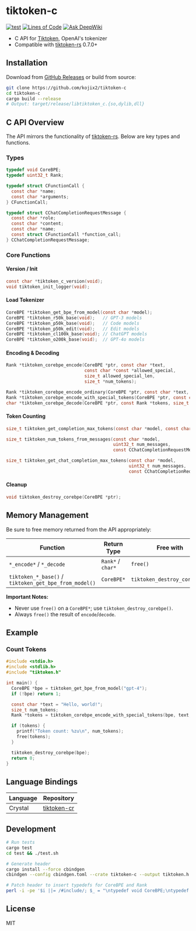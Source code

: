 # tiktoken-c

[![test](https://github.com/kojix2/tiktoken-c/actions/workflows/test.yml/badge.svg)](https://github.com/kojix2/tiktoken-c/actions/workflows/test.yml)
[![Lines of Code](https://img.shields.io/endpoint?url=https%3A%2F%2Ftokei.kojix2.net%2Fbadge%2Fgithub%2Fkojix2%2Ftiktoken-c%2Flines)](https://tokei.kojix2.net/github/kojix2/tiktoken-c)
[![Ask DeepWiki](https://deepwiki.com/badge.svg)](https://deepwiki.com/kojix2/tiktoken-c)

- C API for [Tiktoken](https://github.com/openai/tiktoken), OpenAI's tokenizer
- Compatible with [tiktoken-rs](https://github.com/zurawiki/tiktoken-rs) 0.7.0+

## Installation

Download from [GitHub Releases](https://github.com/kojix2/tiktoken-c/releases) or build from source:

```sh
git clone https://github.com/kojix2/tiktoken-c
cd tiktoken-c
cargo build --release
# Output: target/release/libtiktoken_c.{so,dylib,dll}
```

## C API Overview

The API mirrors the functionality of [tiktoken-rs](https://docs.rs/tiktoken-rs/). Below are key types and functions.

### Types

```c
typedef void CoreBPE;
typedef uint32_t Rank;

typedef struct CFunctionCall {
  const char *name;
  const char *arguments;
} CFunctionCall;

typedef struct CChatCompletionRequestMessage {
  const char *role;
  const char *content;
  const char *name;
  const struct CFunctionCall *function_call;
} CChatCompletionRequestMessage;
```

### Core Functions

#### Version / Init

```c
const char *tiktoken_c_version(void);
void tiktoken_init_logger(void);
```

#### Load Tokenizer

```c
CoreBPE *tiktoken_get_bpe_from_model(const char *model);
CoreBPE *tiktoken_r50k_base(void);   // GPT-3 models
CoreBPE *tiktoken_p50k_base(void);   // Code models
CoreBPE *tiktoken_p50k_edit(void);   // Edit models
CoreBPE *tiktoken_cl100k_base(void); // ChatGPT models
CoreBPE *tiktoken_o200k_base(void);  // GPT-4o models
```

#### Encoding & Decoding

```c
Rank *tiktoken_corebpe_encode(CoreBPE *ptr, const char *text,
                              const char *const *allowed_special,
                              size_t allowed_special_len,
                              size_t *num_tokens);

Rank *tiktoken_corebpe_encode_ordinary(CoreBPE *ptr, const char *text, size_t *num_tokens);
Rank *tiktoken_corebpe_encode_with_special_tokens(CoreBPE *ptr, const char *text, size_t *num_tokens);
char *tiktoken_corebpe_decode(CoreBPE *ptr, const Rank *tokens, size_t num_tokens);
```

#### Token Counting

```c
size_t tiktoken_get_completion_max_tokens(const char *model, const char *prompt);

size_t tiktoken_num_tokens_from_messages(const char *model,
                                         uint32_t num_messages,
                                         const CChatCompletionRequestMessage *messages);

size_t tiktoken_get_chat_completion_max_tokens(const char *model,
                                               uint32_t num_messages,
                                               const CChatCompletionRequestMessage *messages);
```

#### Cleanup

```c
void tiktoken_destroy_corebpe(CoreBPE *ptr);
```

## Memory Management

Be sure to free memory returned from the API appropriately:

| Function                                              | Return Type       | Free with                    |
| ----------------------------------------------------- | ----------------- | ---------------------------- |
| `*_encode*` / `*_decode`                              | `Rank*` / `char*` | `free()`                     |
| `tiktoken_*_base()` / `tiktoken_get_bpe_from_model()` | `CoreBPE*`        | `tiktoken_destroy_corebpe()` |

**Important Notes:**

- Never use `free()` on a `CoreBPE*`; use `tiktoken_destroy_corebpe()`.
- Always `free()` the result of `encode`/`decode`.

## Example

### Count Tokens

```c
#include <stdio.h>
#include <stdlib.h>
#include "tiktoken.h"

int main() {
  CoreBPE *bpe = tiktoken_get_bpe_from_model("gpt-4");
  if (!bpe) return 1;

  const char *text = "Hello, world!";
  size_t num_tokens;
  Rank *tokens = tiktoken_corebpe_encode_with_special_tokens(bpe, text, &num_tokens);

  if (tokens) {
    printf("Token count: %zu\n", num_tokens);
    free(tokens);
  }

  tiktoken_destroy_corebpe(bpe);
  return 0;
}
```

## Language Bindings

| Language | Repository                                           |
| -------- | ---------------------------------------------------- |
| Crystal  | [tiktoken-cr](https://github.com/kojix2/tiktoken-cr) |

## Development

```sh
# Run tests
cargo test
cd test && ./test.sh

# Generate header
cargo install --force cbindgen
cbindgen --config cbindgen.toml --crate tiktoken-c --output tiktoken.h

# Patch header to insert typedefs for CoreBPE and Rank
perl -i -pe '$i ||= /#include/; $_ = "\ntypedef void CoreBPE;\ntypedef uint32_t Rank;\n" if $i && /^$/ && !$f++; $i = 0 if /^$/ && $f' tiktoken.h
```

## License

MIT
